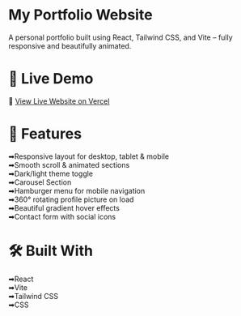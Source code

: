 # My Portfolio Website

A personal portfolio built using React, Tailwind CSS, and Vite – fully responsive and beautifully animated.

# 🔗 Live Demo
🚀 [View Live Website on Vercel](https://react-project-advance.vercel.app/)

# 📁 Features

➡Responsive layout for desktop, tablet & mobile  
➡Smooth scroll & animated sections  
➡Dark/light theme toggle  
➡Carousel Section  
➡Hamburger menu for mobile navigation  
➡360° rotating profile picture on load  
➡Beautiful gradient hover effects  
➡Contact form with social icons  

# 🛠 Built With

➡React  
➡Vite  
➡Tailwind CSS  
➡CSS  